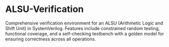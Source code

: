 # ALSU-Verification
Comprehensive verification environment for an ALSU (Arithmetic Logic and Shift Unit) in SystemVerilog. Features include constrained random testing, functional coverage, and a self-checking testbench with a golden model for ensuring correctness across all operations.
